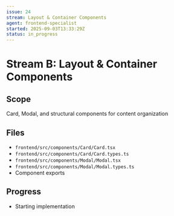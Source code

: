 ```yaml
---
issue: 24
stream: Layout & Container Components
agent: frontend-specialist
started: 2025-09-03T13:33:29Z
status: in_progress
---
```


# Stream B: Layout & Container Components

## Scope
Card, Modal, and structural components for content organization

## Files
- `frontend/src/components/Card/Card.tsx`
- `frontend/src/components/Card/Card.types.ts`
- `frontend/src/components/Modal/Modal.tsx`
- `frontend/src/components/Modal/Modal.types.ts`
- Component exports

## Progress
- Starting implementation